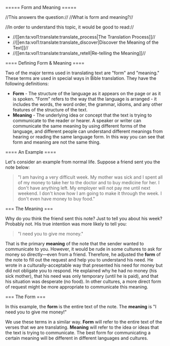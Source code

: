 ===== Form and Meaning =====

//This answers the question:// //What is form and meaning?//

//In order to understand this topic, it would be good to read://
  * //[[en:ta:vol1:translate:translate_process|The Translation Process]]//
  * //[[en:ta:vol1:translate:translate_discover|Discover the Meaning of the Text]]//
  * //[[en:ta:vol1:translate:translate_retell|Re-telling the Meaning]]//

==== Defining Form & Meaning ====

Two of the major terms used in translating text are "form" and "meaning." These terms are used in special ways in Bible translation. They have the following definitions:
  * **Form** - The structure of the language as it appears on the page or as it is spoken. "Form" refers to the way that the language is arranged - it includes the words, the word order, the grammar, idioms, and any other features of the structure of the text.
  * **Meaning** - The underlying idea or concept that the text is trying to communicate to the reader or hearer. A speaker or writer can communicate the same meaning by using different forms of the language, and different people can understand different meanings from hearing or reading the same language form. In this way you can see that form and meaning are not the same thing.

==== An Example ====

Let's consider an example from normal life. Suppose a friend sent you the note below:

>"I am having a very difficult week. My mother was sick and I spent all of my money to take her to the doctor and to buy medicine for her. I don't have anything left. My employer will not pay me until next weekend. I don't know how I am going to make it through the week. I don't even have money to buy food."

=== The Meaning ===

Why do you think the friend sent this note? Just to tell you about his week? Probably not. His true intention was more likely to tell you:

>"I need you to give me money."

That is the primary **meaning** of the note that the sender wanted to communicate to you. However, it would be rude in some cultures to ask for money so directly—even from a friend. Therefore, he adjusted the **form** of the note to fill out the request and help you to understand his need. He wrote in a culturally-acceptable way that presented his need for money but did not obligate you to respond. He explained why he had no money (his sick mother), that his need was only temporary (until he is paid), and that his situation was desperate (no food). In other cultures, a more direct form of request might be more appropriate to communicate this meaning.

=== The Form ===

In this example, the **form** is the entire text of the note. The **meaning** is "I need you to give me money!"

We use these terms in a similar way. **Form** will refer to the entire text of the verses that we are translating. **Meaning** will refer to the idea or ideas that the text is trying to communicate. The best form for communicating a certain meaning will be different in different languages and cultures.
